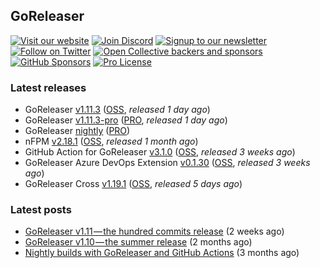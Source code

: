 ## GoReleaser

[![Visit our website](https://img.shields.io/badge/website-4285F4?style=for-the-badge&logo=googlechrome&logoColor=white)](https://goreleaser.com)
[![Join Discord](https://img.shields.io/badge/Discord-5865F2?style=for-the-badge&logo=discord&logoColor=white)](https://discord.gg/RGEBtg8vQ6)
[![Signup to our newsletter](https://img.shields.io/badge/news-E15718?style=for-the-badge&logo=revue&logoColor=white)](https://www.getrevue.co/profile/goreleaser)
[![Follow on Twitter](https://img.shields.io/badge/twitter-1DA1F2?style=for-the-badge&logo=twitter&logoColor=white)](https://twitter.com/goreleaser)
[![Open Collective backers and sponsors](https://img.shields.io/opencollective/all/goreleaser?logo=opencollective&style=for-the-badge)](https://opencollective.com/goreleaser)
[![GitHub Sponsors](https://img.shields.io/github/sponsors/caarlos0?logo=github&style=for-the-badge)](https://github.com/sponsors/caarlos0)
[![Pro License](https://img.shields.io/badge/pro_license-36A9AE?style=for-the-badge&logo=gumroad&logoColor=white)](https://goreleaser.com/pro)

### Latest releases
- GoReleaser [v1.11.3](https://github.com/goreleaser/goreleaser/releases/tag/v1.11.3) ([OSS](https://github.com/goreleaser/goreleaser), _released 1 day ago_)
- GoReleaser [v1.11.3-pro](https://github.com/goreleaser/goreleaser-pro/releases/tag/v1.11.3-pro) ([PRO](https://goreleaser.com/pro), _released 1 day ago_)
- GoReleaser [nightly](https://github.com/goreleaser/goreleaser-pro/releases/tag/nightly) ([PRO](https://goreleaser.com/pro))
- nFPM [v2.18.1](https://github.com/goreleaser/nfpm/releases/tag/v2.18.1) ([OSS](https://nfpm.goreleaser.com), _released 1 month ago_)
- GitHub Action for GoReleaser [v3.1.0](https://github.com/goreleaser/goreleaser-action/releases/tag/v3.1.0) ([OSS](https://github.com/goreleaser/goreleaser-action), _released 3 weeks ago_)
- GoReleaser Azure DevOps Extension [v0.1.30](https://github.com/goreleaser/goreleaser-azure-devops-extension/releases/tag/v0.1.30) ([OSS](https://github.com/goreleaser/goreleaser-azure-devops-extension), _released 3 weeks ago_)
- GoReleaser Cross [v1.19.1](https://github.com/goreleaser/goreleaser-cross/releases/tag/v1.19.1) ([OSS](https://github.com/goreleaser/goreleaser-cross), _released 5 days ago_)


### Latest posts
- [GoReleaser v1.11 — the hundred commits release](https://blog.goreleaser.com/goreleaser-v1-11-the-hundred-commits-release-aa06fc7caf8e?source=rss----17aa0cbd263f---4) (2 weeks ago)
- [GoReleaser v1.10 — the summer release](https://blog.goreleaser.com/goreleaser-v1-10-the-summer-release-eb218e7a7ecf?source=rss----17aa0cbd263f---4) (2 months ago)
- [Nightly builds with GoReleaser and GitHub Actions](https://blog.goreleaser.com/nightly-builds-with-goreleaser-and-github-actions-e08c078e4d0f?source=rss----17aa0cbd263f---4) (3 months ago)
